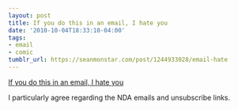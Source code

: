 ```yaml
---
layout: post
title: If you do this in an email, I hate you
date: '2010-10-04T18:33:10-04:00'
tags:
- email
- comic
tumblr_url: https://seanmonstar.com/post/1244933028/email-hate
---
```

[If you do this in an email, I hate you](http://theoatmeal.com/comics/email)  

I particularly agree regarding the NDA emails and unsubscribe links.

